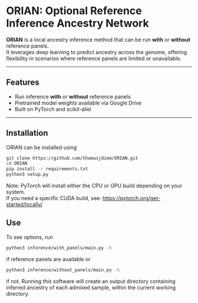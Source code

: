 # ORIAN: Optional Reference Inference Ancestry Network

**ORIAN** is a local ancestry inference method that can be run **with** or **without** reference panels.  
It leverages deep learning to predict ancestry across the genome, offering flexibility in scenarios where reference panels are limited or unavailable.

---

## Features
- Run inference **with** or **without** reference panels
- Pretrained model weights available via Google Drive
- Built on PyTorch and scikit-allel

---

## Installation

ORIAN can be installed using

```bash
git clone https://github.com/thomasjdiem/ORIAN.git
cd ORIAN
pip install -r requirements.txt
python3 setup.py
```

Note: PyTorch will install either the CPU or GPU build depending on your system.  
If you need a specific CUDA build, see: https://pytorch.org/get-started/locally/

## Use 

To see options, run 
```bash
python3 inference/with_panels/main.py -h
```
if reference panels are available or
```bash
python3 inference/without_panels/main.py -h
```
if not. Running this software will create an output directory containing inferred ancestry of each admixed sample, within the current working directory.

